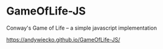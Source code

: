 # GameOfLife-JS
Conway's Game of Life – a simple javascript implementation

https://andywiecko.github.io/GameOfLife-JS/
